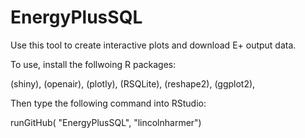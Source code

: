 EnergyPlusSQL
=============

Use this tool to create interactive plots and download E+ output data.

To use, install the follwoing R packages:

(shiny),
(openair),
(plotly),
(RSQLite),
(reshape2),
(ggplot2),

Then type the following command into RStudio:

runGitHub( "EnergyPlusSQL", "lincolnharmer")
